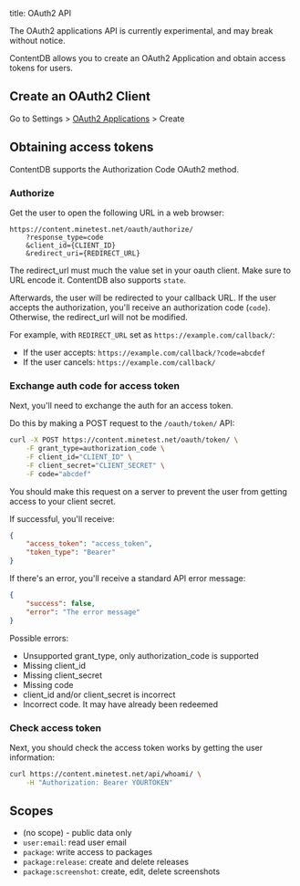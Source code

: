 title: OAuth2 API

<p class="alert alert-warning">
    The OAuth2 applications API is currently experimental, and may break without notice.
</p>

ContentDB allows you to create an OAuth2 Application and obtain access tokens
for users.


## Create an OAuth2 Client

Go to Settings > [OAuth2 Applications](/user/apps/) > Create


## Obtaining access tokens

ContentDB supports the Authorization Code OAuth2 method.

### Authorize

Get the user to open the following URL in a web browser:

```
https://content.minetest.net/oauth/authorize/
    ?response_type=code
    &client_id={CLIENT_ID}
    &redirect_uri={REDIRECT_URL}
```

The redirect_url must much the value set in your oauth client. Make sure to URL encode it.
ContentDB also supports `state`.

Afterwards, the user will be redirected to your callback URL.
If the user accepts the authorization, you'll receive an authorization code (`code`).
Otherwise, the redirect_url will not be modified.

For example, with `REDIRECT_URL` set as `https://example.com/callback/`:

* If the user accepts: `https://example.com/callback/?code=abcdef`
* If the user cancels: `https://example.com/callback/`

### Exchange auth code for access token

Next, you'll need to exchange the auth for an access token.

Do this by making a POST request to the `/oauth/token/` API:

```bash
curl -X POST https://content.minetest.net/oauth/token/ \
    -F grant_type=authorization_code \
    -F client_id="CLIENT_ID" \
    -F client_secret="CLIENT_SECRET" \
    -F code="abcdef" 
```

<p class="alert alert-warning">
    <i class="fas fa-exclamation-circle me-2"></i>
    You should make this request on a server to prevent the user
    from getting access to your client secret.
</p>

If successful, you'll receive:

```json
{
    "access_token": "access_token",
    "token_type": "Bearer"
}
```

If there's an error, you'll receive a standard API error message:

```json
{
    "success": false,
    "error": "The error message"
}
```

Possible errors:

* Unsupported grant_type, only authorization_code is supported
* Missing client_id
* Missing client_secret
* Missing code
* client_id and/or client_secret is incorrect
* Incorrect code. It may have already been redeemed

### Check access token

Next, you should check the access token works by getting the user information:

```bash
curl https://content.minetest.net/api/whoami/ \
    -H "Authorization: Bearer YOURTOKEN"
```


## Scopes

* (no scope) - public data only
* `user:email`: read user email
* `package`: write access to packages
* `package:release`: create and delete releases
* `package:screenshot`: create, edit, delete screenshots

